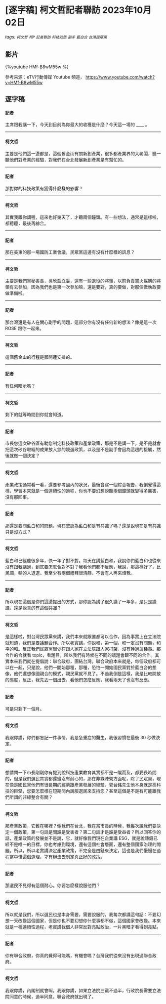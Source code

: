 # [逐字稿] 柯文哲記者聯訪 2023年10月02日

###### tags: `柯文哲` `柯P` `記者聯訪` `科技政策` `副手` `藍白合` `台灣民眾黨`

## 影片

{%youtube HMf-B8wM55w %}

參考來源：eTV行動傳媒 Youtube 頻道， https://www.youtube.com/watch?v=HMf-B8wM55w


## 逐字稿

#### 記者

主席跟我講一下，今天到目前為你最大的收穫是什麼？今天這一場的 ____ 。

---

#### 柯文哲

主要是他們這一邊都是，這個舊金山有關新創產業，很多都產業界的大老闆，聽一聽他們對產業的經驗，對我們在台北發展新創產業是有幫忙的。

---

#### 記者

那對你的科技政策有獲得什麼樣的影響？

---

#### 柯文哲

其實我跟你講喔，這來也好幾天了，才聽兩個鐘頭。有一些想法，通常是這樣啦，都聽聽，最後再綜合。

---

#### 記者

那在美東的那一場國防工業會議，民眾黨這邊有沒有什麼樣的訊息？

---

#### 柯文哲

主要是我們黨秘書長，吳欣盈立委，還有一些退役的將領，以前負責軍火採購的將領有去參加，因為我們也是第一次參加嘛，還是要對，真的要做，對那個做執政要做準備啦。

---

#### 記者

那台灣還是有人在關心副手的問題，這部分你有沒有任何新的想法？像是這一次 ROSE 跟你一起來。

---

#### 柯文哲

這個舊金山的行程是鄒開蓮安排的。

---

#### 記者

有任何暗示嗎？

---

#### 柯文哲

剩下的就等時間到你就會知道。

---

#### 記者

市長您這次矽谷區有助您制定科技政策和產業政策，那是不是講一下，是不是就會把這次矽谷取經的成果放入您的競選政策，以及是不是副手會因為這趟的接觸，然後就做一個決定？

---

#### 柯文哲

產業政策通常看一看，還要參考國內的狀況，最後會寫一個綜合報告，我倒覺得這樣，學習本來就是一個連續性的過程，你也不要幻想說聽兩個鐘頭就變得多厲害，沒有那回事。

---

#### 記者

那還是要問藍白和的問題，現在您認為藍白和是有共識了嗎？還是說現在是有共識只是沒方式？

---

#### 柯文哲

藍白和已經聽很多年，快一年了對不對。每天在講藍白和，我說你們藍白和也從來沒有跟我講過，到底要怎麼合對不對？我看他們都不反應，我說，那這樣好了，比民調，輸的人退選。我至少有兩個禮拜很清靜，不會有人再來煩我。

---

#### 記者

所以現在這個是你們這邊提出的方式，那你認為講了很久講了一年多，是只是講講，還是說真的有這個共識？

---

#### 柯文哲

是這樣啦，對台灣民眾黨來講，我們本來就跟誰都可以合作，因為事實上在立法院就知道，我們是要議題合作。所以老實講，你說和，第一個，和一定沒有問題，和平的和。反正我們民眾黨很少在跟人家在立法院跟人家打架，沒有幹過這種事。那合作的合就看 topic，看題目，所以我們有時候在不同的議題會跟不同的合作。其實本來我們就在提倡說：聯合政府，團結台灣。聯合政府本來就是，每個政府都可以在一起，只是說，他們一開始那種，那種，恐怕一開始國民黨對於藍白合的想像，他們還想像國親合的模式，親民黨就不見了。不過我倒是這樣，我是比較開放的態度，反正，我先丟一個出去，看他們怎麼反應，我看兩天了也沒有反應。

---

#### 記者

可是只剩下一個月。

---

#### 柯文哲

我跟你講，你們都忘記一件事情，我是急重症的醫生，我很習慣在最後 30 秒做決定。

---

#### 記者

想請問一下市長剛剛你有提到說科技產業教育其實都不是一蹴而及，都要長時間的，但是我們選民其實都還蠻沒有耐心的，那在非綠陣營方面呢，除了民眾黨，現在像是國民黨他們有很長期的經濟跟產業發展的經驗，郭台銘先生他本身就是高科技的巨擘，您要怎麼樣在短期間內說服選民來支持您？甚至這個是不是有可能跟我們所謂的非綠整合有關？

---

#### 柯文哲

那產業政策，它難在哪裡？像我們在台北，我在當市長的時候，我每次說我們要決定一個政策，第一句話是問誰是受害者？第二句話才是誰是受益者？所以回答你的話，產業政策的發展並不是說，它，就好像我們現在企業講 ESG，就是說賺錢已經不是唯一的目標，你也考慮到環境，還有這個社會層面，還有整個國家治理的問題。所以，所以老實講決定產業政策，不完全是由錢來決定，這也是我們慢慢在過程當中懂這個道理，才有辦法去制定真正好的政策。

---

#### 記者

那選民不見得有這個耐心，你要怎麼樣說服他們？

---

#### 柯文哲

所以就是我們，所以選民也是本身需要，需要說服的，我每次都講這句話：不要幻想一天改變這個國家，但是你也不要幻想你什麼事都不做，這個國家會改變。本來就是一種連續性過程，老實講我個人非常反對亮點政治，一片黑暗才看得到亮點。

---

#### 記者

你有聯合政府，你真的覺得可能嗎，有機會嗎？台灣我們從來沒有出現過聯合政府。

---

#### 柯文哲

我跟你講，內閣制就會啊。我跟你講，如果立法院三黨不過半，行政院長需要立法院同意的時候，過半同意，聯合政府就出現了。

